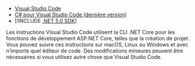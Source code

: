 * [Visual Studio Code](https://code.visualstudio.com/download)
* [C# pour Visual Studio Code (dernière version)](https://marketplace.visualstudio.com/items?itemName=ms-dotnettools.csharp)
* [!INCLUDE [.NET 5.0 SDK](~/includes/5.0-SDK.md)]

Les instructions Visual Studio Code utilisent la CLI .NET Core pour les fonctions de développement ASP.NET Core, telles que la création de projet. Vous pouvez suivre ces instructions sur macOS, Linux ou Windows et avec n’importe quel éditeur de code. Des modifications mineures peuvent être nécessaires si vous utilisez autre chose que Visual Studio Code.
